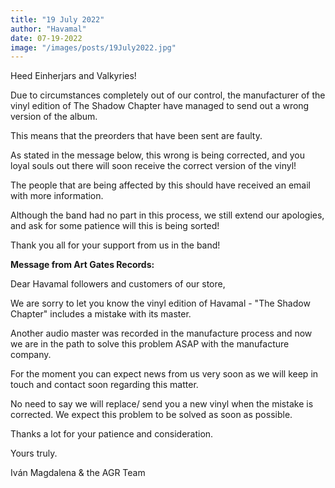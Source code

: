 ```yaml
---
title: "19 July 2022"
author: "Havamal"
date: 07-19-2022
image: "/images/posts/19July2022.jpg"
---
```


Heed Einherjars and Valkyries!

Due to circumstances completely out of our control, the manufacturer of the vinyl edition of The Shadow Chapter have managed to send out a wrong version of the album.

This means that the preorders that have been sent are faulty.

As stated in the message below, this wrong is being corrected, and you loyal souls out there will soon receive the correct version of the vinyl!

The people that are being affected by this should have received an email with more information.

Although the band had no part in this process, we still extend our apologies, and ask for some patience will this is being sorted!

Thank you all for your support from us in the band!

**Message from Art Gates Records:**

Dear Havamal followers and customers of our store,

We are sorry to let you know the vinyl edition of Havamal - "The Shadow Chapter" includes a mistake with its master.

Another audio master was recorded in the manufacture process and now we are in the path to solve this problem ASAP with the manufacture company.

For the moment you can expect news from us very soon as we will keep in touch and contact soon regarding this matter.

No need to say we will replace/ send you a new vinyl when the mistake is corrected. We expect this problem to be solved as soon as possible.

Thanks a lot for your patience and consideration.

Yours truly.

Iván Magdalena & the AGR Team